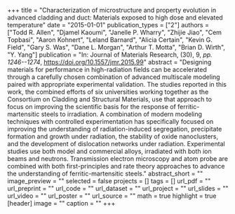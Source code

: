 +++
title = "Characterization of microstructure and property evolution in advanced cladding and duct: Materials exposed to high dose and elevated temperature"
date = "2015-01-01"
publication_types = ["2"]
authors = ["Todd R. Allen", "Djamel Kaoumi", "Janelle P. Wharry", "Zhijie Jiao", "Cem Topbasi", "Aaron Kohnert", "Leland Barnard", "Alicia Certain", "Kevin G. Field", "Gary S. Was", "Dane L. Morgan", "Arthur T. Motta", "Brian D. Wirth", "Y. Yang"]
publication = "In: Journal of Materials Research, (30), 9, _pp. 1246--1274_, https://doi.org/10.1557/jmr.2015.99"
abstract = "Designing materials for performance in high-radiation fields can be accelerated through a carefully chosen combination of advanced multiscale modeling paired with appropriate experimental validation. The studies reported in this work, the combined efforts of six universities working together as the Consortium on Cladding and Structural Materials, use that approach to focus on improving the scientific basis for the response of ferritic-martensitic steels to irradiation. A combination of modern modeling techniques with controlled experimentation has specifically focused on improving the understanding of radiation-induced segregation, precipitate formation and growth under radiation, the stability of oxide nanoclusters, and the development of dislocation networks under radiation. Experimental studies use both model and commercial alloys, irradiated with both ion beams and neutrons. Transmission electron microscopy and atom probe are combined with both first-principles and rate theory approaches to advance the understanding of ferritic-martensitic steels."
abstract_short = ""
image_preview = ""
selected = false
projects = []
tags = []
url_pdf = ""
url_preprint = ""
url_code = ""
url_dataset = ""
url_project = ""
url_slides = ""
url_video = ""
url_poster = ""
url_source = ""
math = true
highlight = true
[header]
image = ""
caption = ""
+++
